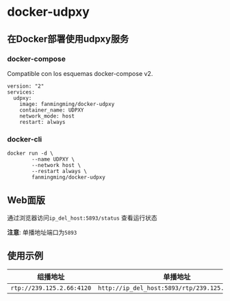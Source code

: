 # docker-udpxy
## 在Docker部署使用udpxy服务

### docker-compose

Compatible con los esquemas docker-compose v2.

```
version: "2"
services:
  udpxy:
    image: fanmingming/docker-udpxy
    container_name: UDPXY
    network_mode: host
    restart: always
```

### docker-cli

```
docker run -d \
        --name UDPXY \
        --network host \
        --restart always \
        fanmingming/docker-udpxy
```

## Web面版

通过浏览器访问``ip_del_host:5893/status`` 查看运行状态

**注意**: 单播地址端口为`5893`

## 使用示例

| 组播地址 | 单播地址 |
| ------ | ------ |
| `rtp://239.125.2.66:4120` | `http://ip_del_host:5893/rtp/239.125.2.66:4120` |
